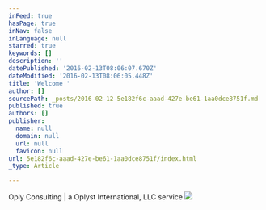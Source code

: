```yaml
---
inFeed: true
hasPage: true
inNav: false
inLanguage: null
starred: true
keywords: []
description: ''
datePublished: '2016-02-13T08:06:07.670Z'
dateModified: '2016-02-13T08:06:05.448Z'
title: 'Welcome '
author: []
sourcePath: _posts/2016-02-12-5e182f6c-aaad-427e-be61-1aa0dce8751f.md
published: true
authors: []
publisher:
  name: null
  domain: null
  url: null
  favicon: null
url: 5e182f6c-aaad-427e-be61-1aa0dce8751f/index.html
_type: Article

---
```

Oply Consulting | a Oplyst International, LLC service
![](https://s3-us-west-2.amazonaws.com/the-grid-img/p/7661878a289c1ed6c2d0fe9b5a1891b032251218.jpg)